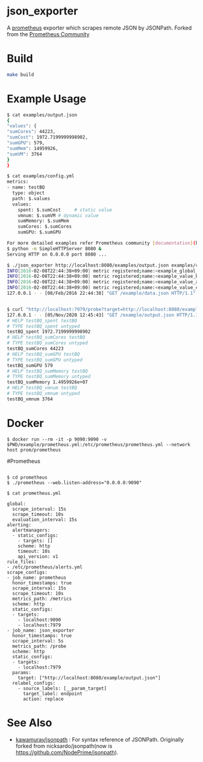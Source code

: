 json_exporter
========================

A [prometheus](https://prometheus.io/) exporter which scrapes remote JSON by JSONPath.
Forked from the [Prometheus Community](https://github.com/prometheus-community/json_exporter/)

# Build

```sh
make build
```

# Example Usage

```sh
$ cat examples/output.json
{
"values": {
"sumCores": 44223,
"sumCost": 1972.7199999998902,
"sumGPU": 579,
"sumMem": 14959926,
"sumVM": 3764
}
}

$ cat examples/config.yml
metrics:
- name: testBQ
  type: object
  path: $.values
  values:
    spent: $.sumCost     # static value
    vmnum: $.sumVM # dynamic value
    sumMemory: $.sumMem
    sumCores: $.sumCores
    sumGPU: $.sumGPU

For more detailed examples refer Prometheus community [documentation](https://github.com/prometheus-community/json_exporter/blob/master/README.md)
$ python -m SimpleHTTPServer 8080 &
Serving HTTP on 0.0.0.0 port 8080 ...

$ ./json_exporter http://localhost:8080/examples/output.json examples/config.yml &
INFO[2016-02-08T22:44:38+09:00] metric registered;name:<example_global_value>
INFO[2016-02-08T22:44:38+09:00] metric registered;name:<example_value_boolean>
INFO[2016-02-08T22:44:38+09:00] metric registered;name:<example_value_active>
INFO[2016-02-08T22:44:38+09:00] metric registered;name:<example_value_count>
127.0.0.1 - - [08/Feb/2016 22:44:38] "GET /example/data.json HTTP/1.1" 200 -


$ curl "http://localhost:7979/probe?target=http://localhost:8080/examples/output.json"
127.0.0.1 - - [05/Nov/2020 12:45:43] "GET /example/output.json HTTP/1.1" 200 -
# HELP testBQ_spent testBQ
# TYPE testBQ_spent untyped
testBQ_spent 1972.7199999998902
# HELP testBQ_sumCores testBQ
# TYPE testBQ_sumCores untyped
testBQ_sumCores 44223
# HELP testBQ_sumGPU testBQ
# TYPE testBQ_sumGPU untyped
testBQ_sumGPU 579
# HELP testBQ_sumMemory testBQ
# TYPE testBQ_sumMemory untyped
testBQ_sumMemory 1.4959926e+07
# HELP testBQ_vmnum testBQ
# TYPE testBQ_vmnum untyped
testBQ_vmnum 3764
```

# Docker

```console
$ docker run --rm -it -p 9090:9090 -v $PWD/example/prometheus.yml:/etc/prometheus/prometheus.yml --network host prom/prometheus
```


#Prometheus
```console

$ cd prometheus
$ ./prometheus --web.listen-address="0.0.0.0:9090"

$ cat prometheus.yml

global:
  scrape_interval: 15s
  scrape_timeout: 10s
  evaluation_interval: 15s
alerting:
  alertmanagers:
  - static_configs:
    - targets: []
    scheme: http
    timeout: 10s
    api_version: v1
rule_files:
- /etc/prometheus/alerts.yml
scrape_configs:
- job_name: prometheus
  honor_timestamps: true
  scrape_interval: 15s
  scrape_timeout: 10s
  metrics_path: /metrics
  scheme: http
  static_configs:
  - targets:
    - localhost:9090
    - localhost:7979
- job_name: json_exporter
  honor_timestamps: true
  scrape_interval: 5s
  metrics_path: /probe
  scheme: http
  static_configs:
  - targets:
    - localhost:7979
  params:
    target: ["http://localhost:8080/example/output.json"]
  relabel_configs:
    - source_labels: [__param_target]
      target_label: endpoint
      action: replace

```

# See Also
- [kawamuray/jsonpath](https://github.com/kawamuray/jsonpath#path-syntax) : For syntax reference of JSONPath.
  Originally forked from nicksardo/jsonpath(now is https://github.com/NodePrime/jsonpath).
